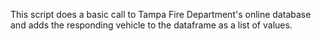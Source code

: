 This script does a basic call to Tampa Fire Department's online database and adds the responding vehicle to the dataframe as a list of values.